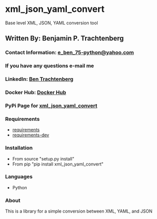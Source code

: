 # xml_json_yaml_convert
Base level XML, JSON, YAML conversion tool

## Written By: Benjamin P. Trachtenberg 

### Contact Information:  e_ben_75-python@yahoo.com
### If you have any questions e-mail me

### LinkedIn: [Ben Trachtenberg](https://www.linkedin.com/in/ben-trachtenberg-3a78496)
### Docker Hub: [Docker Hub](https://hub.docker.com/r/btr1975)
### PyPi Page for [xml_json_yaml_convert](https://pypi.python.org/pypi/xml_json_yaml_convert)

### Requirements

* [requirements](./requirements.txt)
* [requirements-dev](./requirements-dev.txt)

### Installation

* From source "setup.py install"
* From pip "pip install xml_json_yaml_convert"

### Languages

* Python

### About

This is a library for a simple conversion between XML, YAML, and JSON 
